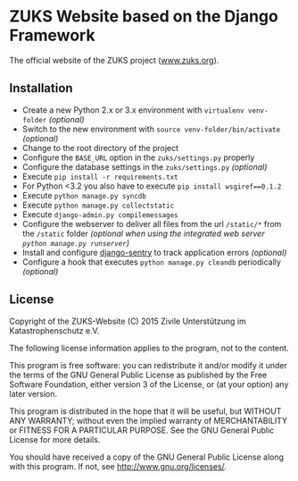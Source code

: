 # ZUKS Website based on the Django Framework
The official website of the ZUKS project (www.zuks.org).

## Installation
- Create a new Python 2.x or 3.x environment with `virtualenv venv-folder` _(optional)_
- Switch to the new environment with `source venv-folder/bin/activate` _(optional)_
- Change to the root directory of the project
- Configure the `BASE_URL` option in the `zuks/settings.py` properly
- Configure the database settings in the `zuks/settings.py` _(optional)_
- Execute `pip install -r requirements.txt`
- For Python <3.2 you also have to execute `pip install wsgiref==0.1.2`
- Execute `python manage.py syncdb`
- Execute `python manage.py collectstatic`
- Execute `django-admin.py compilemessages`
- Configure the webserver to deliver all files from the url `/static/*` from the `/static` folder _(optional when using the integrated web server `python manage.py runserver`)_
- Install and configure [django-sentry](https://sentry.readthedocs.org/en/v1.13.5/install/index.html) to track application errors _(optional)_
- Configure a hook that executes `python manage.py cleandb` periodically _(optional)_

## License
Copyright of the ZUKS-Website (C) 2015 Zivile Unterstützung im Katastrophenschutz e.V.

The following license information applies to the program, not to the content.

This program is free software: you can redistribute it and/or modify
it under the terms of the GNU General Public License as published by
the Free Software Foundation, either version 3 of the License, or
(at your option) any later version.

This program is distributed in the hope that it will be useful,
but WITHOUT ANY WARRANTY; without even the implied warranty of
MERCHANTABILITY or FITNESS FOR A PARTICULAR PURPOSE. See the
GNU General Public License for more details.

You should have received a copy of the GNU General Public License
along with this program.  If not, see <http://www.gnu.org/licenses/>.